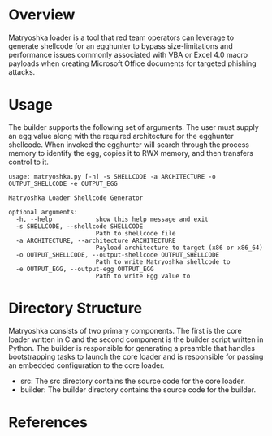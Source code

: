 # Overview
Matryoshka loader is a tool that red team operators can leverage to generate shellcode for an egghunter to bypass size-limitations and performance issues commonly associated with VBA or Excel 4.0 macro payloads when creating Microsoft Office documents for targeted phishing attacks.

# Usage
The builder supports the following set of arguments. The user must supply an egg value along with the required architecture for the egghunter shellcode. When invoked the egghunter will search through the process memory to identify the egg, copies it to RWX memory, and then transfers control to it.

```
usage: matryoshka.py [-h] -s SHELLCODE -a ARCHITECTURE -o OUTPUT_SHELLCODE -e OUTPUT_EGG

Matryoshka Loader Shellcode Generator

optional arguments:
  -h, --help            show this help message and exit
  -s SHELLCODE, --shellcode SHELLCODE
                        Path to shellcode file
  -a ARCHITECTURE, --architecture ARCHITECTURE
                        Payload architecture to target (x86 or x86_64)
  -o OUTPUT_SHELLCODE, --output-shellcode OUTPUT_SHELLCODE
                        Path to write Matryoshka shellcode to
  -e OUTPUT_EGG, --output-egg OUTPUT_EGG
                        Path to write Egg value to
````

# Directory Structure
Matryoshka consists of two primary components. The first is the core loader written in C and the second component is the builder script written in Python. The builder is responsible for generating a preamble that handles bootstrapping tasks to launch the core loader and is responsible for passing an embedded configuration to the core loader.

- src: The src directory contains the source code for the core loader.
- builder: The builder directory contains the source code for the builder.

# References

